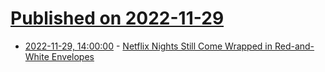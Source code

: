 # [Published on 2022-11-29](index.md)

* [2022-11-29, 14:00:00](https://entertainment.slashdot.org/story/22/11/29/1335224/netflix-nights-still-come-wrapped-in-red-and-white-envelopes?utm_source=rss1.0mainlinkanon&utm_medium=feed) - [Netflix Nights Still Come Wrapped in Red-and-White Envelopes](https://entertainment.slashdot.org/story/22/11/29/1335224/netflix-nights-still-come-wrapped-in-red-and-white-envelopes?utm_source=rss1.0mainlinkanon&utm_medium=feed)
